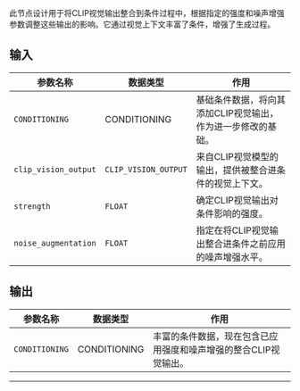 此节点设计用于将CLIP视觉输出整合到条件过程中，根据指定的强度和噪声增强参数调整这些输出的影响。它通过视觉上下文丰富了条件，增强了生成过程。

## 输入

| 参数名称 | 数据类型 | 作用 |
| --- | --- | --- |
| `CONDITIONING` | CONDITIONING | 基础条件数据，将向其添加CLIP视觉输出，作为进一步修改的基础。 |
| `clip_vision_output` | `CLIP_VISION_OUTPUT` | 来自CLIP视觉模型的输出，提供被整合进条件的视觉上下文。 |
| `strength` | `FLOAT` | 确定CLIP视觉输出对条件影响的强度。 |
| `noise_augmentation` | `FLOAT` | 指定在将CLIP视觉输出整合进条件之前应用的噪声增强水平。 |

## 输出

| 参数名称 | 数据类型 | 作用 |
| --- | --- | --- |
| `CONDITIONING` | CONDITIONING | 丰富的条件数据，现在包含已应用强度和噪声增强的整合CLIP视觉输出。 |

---
